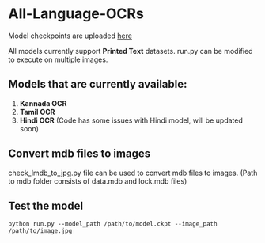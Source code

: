 # All-Language-OCRs
Model checkpoints are uploaded [here](https://csciitd-my.sharepoint.com/:f:/g/personal/agarai_cstaff_iitd_ac_in/EpB6Cr98expDnB78qsdb4WEBTF1-MzKDqZvc-ARkaug9Wg?e=ADBnhb)

All models currently support **Printed Text** datasets. run.py can be modified to execute on multiple images.

## Models that are currently available:
1. **Kannada OCR**</br>
2. **Tamil OCR**</br>
3. **Hindi OCR** (Code has some issues with Hindi model, will be updated soon)</br>
      
## Convert mdb files to images
check_lmdb_to_jpg.py file can be used to convert mdb files to images. (Path to mdb folder consists of data.mdb and lock.mdb files)

## Test the model
```
python run.py --model_path /path/to/model.ckpt --image_path /path/to/image.jpg
```
